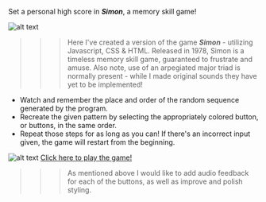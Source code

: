 Set a personal high score in **_Simon_**, a memory skill game!    

![alt text][wireframe]


>>>Here I've created a version of the game _**Simon**_ - utilizing Javascript, CSS & HTML. Released in 1978, Simon is a timeless memory skill game, guaranteed to frustrate and amuse. Also note, use of an arpegiated major triad is normally present - while I made original sounds they have yet to be implemented!

* Watch and remember the place and order of the random sequence generated by the program.
* Recreate the given pattern by selecting the appropriately colored button, or buttons, in the same order.
* Repeat those steps for as long as you can! If there's an incorrect input given, the game will restart from the beginning.

![alt text][game]
[Click here to play the game!](https://imalakamens.github.io/simon/)

>>>As mentioned above I would like to add audio feedback for each of the buttons, as well as improve and polish styling. 



[game]: https://i.imgur.com/zIRrqLc.png "Simon Game Screenshot" 

[wireframe]: https://i.imgur.com/N4AuFFw.png "Drawing of Simon Game"